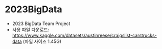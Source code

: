 # 2023BigData
* 2023 BigData Team Project
* 사용 파일 다운로드: https://www.kaggle.com/datasets/austinreese/craigslist-carstrucks-data (파일 사이즈 1.45G)
